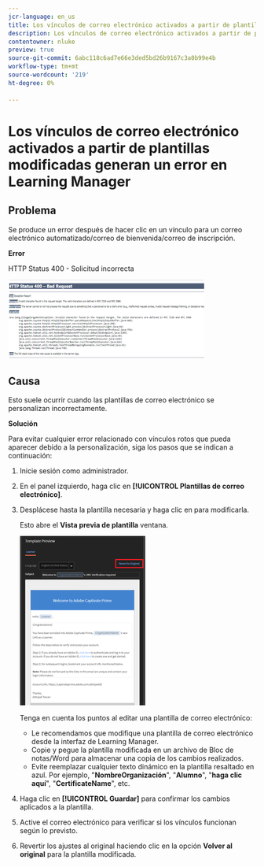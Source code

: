 ```yaml
---
jcr-language: en_us
title: Los vínculos de correo electrónico activados a partir de plantillas modificadas generan un error en Learning Manager
description: Los vínculos de correo electrónico activados a partir de plantillas modificadas generan un error en Adobe Learning Manager
contentowner: nluke
preview: true
source-git-commit: 6abc118c6ad7e66e3ded5bd26b9167c3a0b99e4b
workflow-type: tm+mt
source-wordcount: '219'
ht-degree: 0%

---
```




# Los vínculos de correo electrónico activados a partir de plantillas modificadas generan un error en Learning Manager

## Problema

Se produce un error después de hacer clic en un vínculo para un correo electrónico automatizado/correo de bienvenida/correo de inscripción.

**Error**

HTTP Status 400 - Solicitud incorrecta

![](assets/email-404.png)

## Causa

Esto suele ocurrir cuando las plantillas de correo electrónico se personalizan incorrectamente.

**Solución**

Para evitar cualquier error relacionado con vínculos rotos que pueda aparecer debido a la personalización, siga los pasos que se indican a continuación:

1. Inicie sesión como administrador.
1. En el panel izquierdo, haga clic en **[!UICONTROL Plantillas de correo electrónico]**.

1. Desplácese hasta la plantilla necesaria y haga clic en para modificarla.

   Esto abre el **Vista previa de plantilla** ventana.

   ![](assets/email-template.png)

   Tenga en cuenta los puntos al editar una plantilla de correo electrónico:

   * Le recomendamos que modifique una plantilla de correo electrónico desde la interfaz de Learning Manager.
   * Copie y pegue la plantilla modificada en un archivo de Bloc de notas/Word para almacenar una copia de los cambios realizados.
   * Evite reemplazar cualquier texto dinámico en la plantilla resaltado en azul. Por ejemplo, &quot;**NombreOrganización**&quot;, &quot;**Alumno**&quot;, &quot;**haga clic aquí**&quot;, &quot;**CertificateName**&quot;, etc.

1. Haga clic en **[!UICONTROL Guardar]** para confirmar los cambios aplicados a la plantilla.
1. Active el correo electrónico para verificar si los vínculos funcionan según lo previsto.
1. Revertir los ajustes al original haciendo clic en la opción **Volver al original** para la plantilla modificada.
